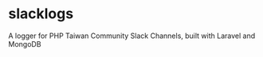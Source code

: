 slacklogs
=========

A logger for PHP Taiwan Community Slack Channels, built with Laravel and MongoDB
